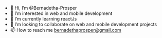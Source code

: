 - 👋 Hi, I’m @Bernadetha-Prosper
- 👀 I’m interested in web and mobile development
- 🌱 I’m currently learning reactJs
- 💞️ I’m looking to collaborate on web and mobile development projects
- 📫 How to reach me bernadethaprosper@gmail.com

<!---
Bernadetha-Prosper/Bernadetha-Prosper is a ✨ special ✨ repository because its `README.md` (this file) appears on your GitHub profile.
You can click the Preview link to take a look at your changes.
--->

